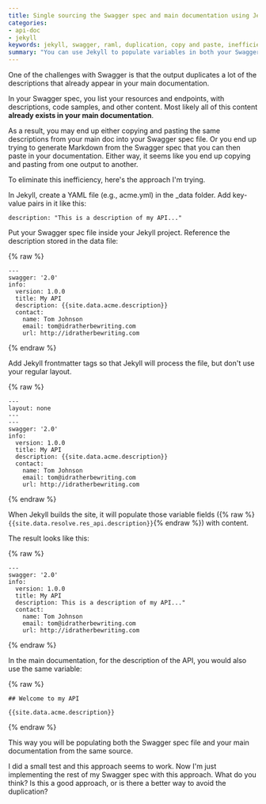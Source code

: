 ```yaml
---
title: Single sourcing the Swagger spec and main documentation using Jekyll
categories:
- api-doc
- jekyll
keywords: jekyll, swagger, raml, duplication, copy and paste, inefficiency, variables, auto-populate, single source
summary: "You can use Jekyll to populate variables in both your Swagger spec and main documentation. This allows you to single source your content into both of these outputs in a more efficient way."
---
```


One of the challenges with Swagger is that the output duplicates a lot of the descriptions that already appear in your main documentation. 

In your Swagger spec, you list your resources and endpoints, with descriptions, code samples, and other content. Most likely all of this content **already exists in your main documentation**. 

As a result, you may end up either copying and pasting the same descriptions from your main doc into your Swagger spec file. Or you end up trying to generate Markdown from the Swagger spec that you can then paste in your documentation. Either way, it seems like you end up copying and pasting from one output to another.

To eliminate this inefficiency, here's the approach I'm trying.

In Jekyll, create a YAML file (e.g., acme.yml) in the \_data folder. Add key-value pairs in it like this:

```
description: "This is a description of my API..."
```

Put your Swagger spec file inside your Jekyll project. Reference the description stored in the data file: 

{% raw %}
```
---
swagger: '2.0'
info:
  version: 1.0.0
  title: My API
  description: {{site.data.acme.description}}
  contact:
    name: Tom Johnson
    email: tom@idratherbewriting.com
    url: http://idratherbewriting.com
```
{% endraw %}

Add Jekyll frontmatter tags so that Jekyll will process the file, but don't use your regular layout. 

{% raw %}
```
---
layout: none
---
---
swagger: '2.0'
info:
  version: 1.0.0
  title: My API
  description: {{site.data.acme.description}}
  contact:
    name: Tom Johnson
    email: tom@idratherbewriting.com
    url: http://idratherbewriting.com
```
{% endraw %}

When Jekyll builds the site, it will populate those variable fields ({% raw %}`{{site.data.resolve.res_api.description}}`{% endraw %}) with content.

The result looks like this: 

{% raw %}
```
---
swagger: '2.0'
info:
  version: 1.0.0
  title: My API
  description: This is a description of my API..."
  contact:
    name: Tom Johnson
    email: tom@idratherbewriting.com
    url: http://idratherbewriting.com
```
{% endraw %}

In the main documentation, for the description of the API, you would also use the same variable: 

{% raw %}
```
## Welcome to my API

{{site.data.acme.description}}
```
{% endraw %}

This way you will be populating both the Swagger spec file and your main documentation from the same source. 

I did a small test and this approach seems to work. Now I'm just implementing the rest of my Swagger spec with this approach. What do you think? Is this a good approach, or is there a better way to avoid the duplication?